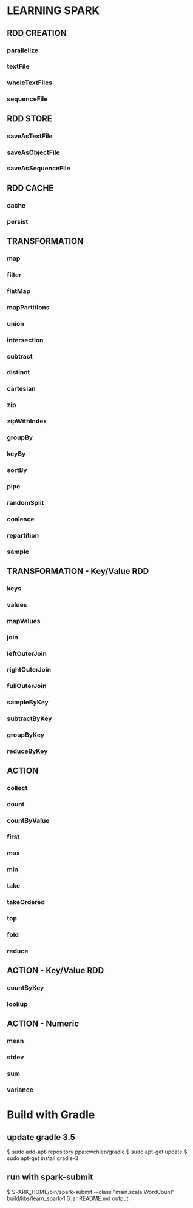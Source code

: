 # LEARNING SPARK
## RDD CREATION
### parallelize
### textFile
### wholeTextFiles
### sequenceFile
## RDD STORE
### saveAsTextFile
### saveAsObjectFile
### saveAsSequenceFile
## RDD CACHE
### cache
### persist
## TRANSFORMATION
### map
### filter
### flatMap
### mapPartitions
### union
### intersection
### subtract
### distinct
### cartesian
### zip
### zipWithIndex
### groupBy
### keyBy
### sortBy
### pipe
### randomSplit
### coalesce
### repartition
### sample
## TRANSFORMATION - Key/Value RDD
### keys
### values
### mapValues
### join
### leftOuterJoin
### rightOuterJoin
### fullOuterJoin
### sampleByKey
### subtractByKey
### groupByKey
### reduceByKey
## ACTION 
### collect
### count
### countByValue
### first
### max
### min
### take
### takeOrdered
### top
### fold
### reduce
## ACTION - Key/Value RDD
### countByKey
### lookup
## ACTION - Numeric
### mean
### stdev
### sum
### variance

# Build with Gradle
## update gradle 3.5
$ sudo add-apt-repository ppa:cwchien/gradle
$ sudo apt-get update
$ sudo apt-get install gradle-3
## run with spark-submit
$ SPARK_HOME/bin/spark-submit --class "main.scala.WordCount" build/libs/learn_spark-1.0.jar README.md output



